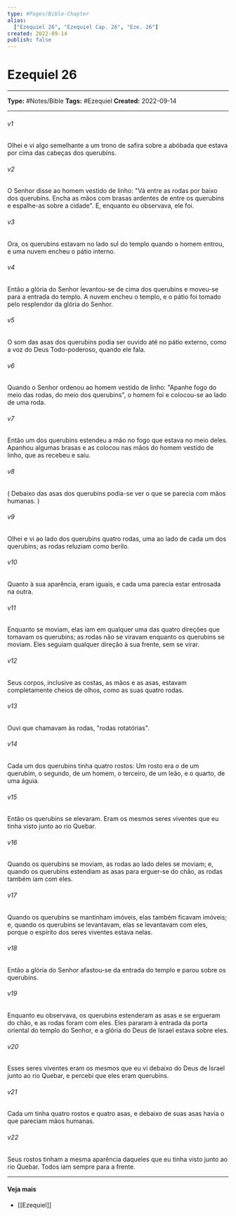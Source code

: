 ```yaml
---
type: #Pages/Bible-Chapter
alias:
  ["Ezequiel 26", "Ezequiel Cap. 26", "Eze. 26"]
created: 2022-09-14
publish: false
---
```


# Ezequiel 26

---

**Type:** #Notes/Bible
**Tags:** #Ezequiel
**Created:** 2022-09-14

---

###### v1
Olhei e vi algo semelhante a um trono de safira sobre a abóbada que estava por cima das cabeças dos querubins.
###### v2
O Senhor disse ao homem vestido de linho: "Vá entre as rodas por baixo dos querubins. Encha as mãos com brasas ardentes de entre os querubins e espalhe-as sobre a cidade". E, enquanto eu observava, ele foi.
###### v3
Ora, os querubins estavam no lado sul do templo quando o homem entrou, e uma nuvem encheu o pátio interno.
###### v4
Então a glória do Senhor levantou-se de cima dos querubins e moveu-se para a entrada do templo. A nuvem encheu o templo, e o pátio foi tomado pelo resplendor da glória do Senhor.
###### v5
O som das asas dos querubins podia ser ouvido até no pátio externo, como a voz do Deus Todo-poderoso, quando ele fala.
###### v6
Quando o Senhor ordenou ao homem vestido de linho: "Apanhe fogo do meio das rodas, do meio dos querubins", o homem foi e colocou-se ao lado de uma roda.
###### v7
Então um dos querubins estendeu a mão no fogo que estava no meio deles. Apanhou algumas brasas e as colocou nas mãos do homem vestido de linho, que as recebeu e saiu.
###### v8
( Debaixo das asas dos querubins podia-se ver o que se parecia com mãos humanas. )
###### v9
Olhei e vi ao lado dos querubins quatro rodas, uma ao lado de cada um dos querubins; as rodas reluziam como berilo.
###### v10
Quanto à sua aparência, eram iguais, e cada uma parecia estar entrosada na outra.
###### v11
Enquanto se moviam, elas iam em qualquer uma das quatro direções que tomavam os querubins; as rodas não se viravam enquanto os querubins se moviam. Eles seguiam qualquer direção à sua frente, sem se virar.
###### v12
Seus corpos, inclusive as costas, as mãos e as asas, estavam completamente cheios de olhos, como as suas quatro rodas.
###### v13
Ouvi que chamavam às rodas, "rodas rotatórias".
###### v14
Cada um dos querubins tinha quatro rostos: Um rosto era o de um querubim, o segundo, de um homem, o terceiro, de um leão, e o quarto, de uma águia.
###### v15
Então os querubins se elevaram. Eram os mesmos seres viventes que eu tinha visto junto ao rio Quebar.
###### v16
Quando os querubins se moviam, as rodas ao lado deles se moviam; e, quando os querubins estendiam as asas para erguer-se do chão, as rodas também iam com eles.
###### v17
Quando os querubins se mantinham imóveis, elas também ficavam imóveis; e, quando os querubins se levantavam, elas se levantavam com eles, porque o espírito dos seres viventes estava nelas.
###### v18
Então a glória do Senhor afastou-se da entrada do templo e parou sobre os querubins.
###### v19
Enquanto eu observava, os querubins estenderam as asas e se ergueram do chão, e as rodas foram com eles. Eles pararam à entrada da porta oriental do templo do Senhor, e a glória do Deus de Israel estava sobre eles.
###### v20
Esses seres viventes eram os mesmos que eu vi debaixo do Deus de Israel junto ao rio Quebar, e percebi que eles eram querubins.
###### v21
Cada um tinha quatro rostos e quatro asas, e debaixo de suas asas havia o que pareciam mãos humanas.
###### v22
Seus rostos tinham a mesma aparência daqueles que eu tinha visto junto ao rio Quebar. Todos iam sempre para a frente.


---

#### Veja mais

- [[Ezequiel]]
